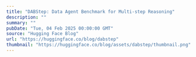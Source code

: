 ```yaml
---
title: "DABStep: Data Agent Benchmark for Multi-step Reasoning"
description: ""
summary: ""
pubDate: "Tue, 04 Feb 2025 00:00:00 GMT"
source: "Hugging Face Blog"
url: "https://huggingface.co/blog/dabstep"
thumbnail: "https://huggingface.co/blog/assets/dabstep/thumbnail.png"
---
```


